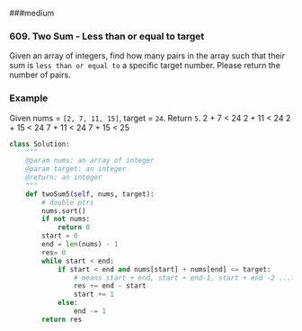 ###medium

### 609. Two Sum - Less than or equal to target

Given an array of integers, find how many pairs in the array such that their sum is `less than or equal to` a specific target number. Please return the number of pairs.

### Example

Given nums = `[2, 7, 11, 15]`, target = `24`.
Return `5`.
2 + 7 < 24
2 + 11 < 24
2 + 15 < 24
7 + 11 < 24
7 + 15 < 25

```python
class Solution:
    """
    @param nums: an array of integer
    @param target: an integer
    @return: an integer
    """
    def twoSum5(self, nums, target):
        # double ptrs
        nums.sort()
        if not nums:
            return 0
        start = 0
        end = len(nums) - 1
        res= 0
        while start < end:
            if start < end and nums[start] + nums[end] <= target:
                # means start + end, start + end-1, start + end -2 ...fits
                res += end - start  
                start += 1
            else:
                end -= 1
        return res

```

